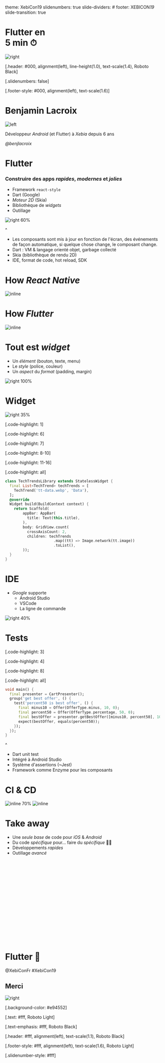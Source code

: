 theme: XebiCon19
slidenumbers: true
slide-dividers: #
footer: XEBICON*19*
slide-transition: true

# Flutter en<br/>5 min ⏱

![right](assets/flutter-logo.png)

[.header: #000, alignment(left), line-height(1.0), text-scale(1.4), Roboto Black]

[.slidenumbers: false]

[.footer-style: #000, alignment(left), text-scale(1.6)]

# Benjamin Lacroix

![left](assets/benjamin-lacroix.jpg)

Développeur *Android* (et Flutter) à *Xebia* depuis 6 ans

*@benjlacroix*

# Flutter

### Construire des apps *rapides*, *modernes* et *jolies*

* Framework `react-style` 
* Dart (Google)
* *Moteur 2D* (Skia)
* Bibliothèque de *widgets*
* Outillage

![right 60%](./assets/flutter-all-logo.png)

^
- Les composants sont mis à jour en fonction de l'écran, des événements de façon automatique, si quelque chose change, le composant change.
- Dart : VM & langage orienté objet, garbage collecté
- Skia (bibliothèque de rendu 2D)
- IDE, format de code, hot reload, SDK

# How *React Native*

![inline](./assets/how-it-works-react-native.png)

# How *Flutter*

![inline](./assets/how-it-works-flutter.png)

# Tout est *widget*

* Un *élément* (bouton, texte, menu)
* Le *style* (police, couleur)
* Un *aspect* du *format* (padding, margin)

![right 100%](./assets/flutter-widget.png)

# Widget

![right 35%](./assets/tt-list.png)

[.code-highlight: 1]

[.code-highlight: 6]

[.code-highlight: 7]

[.code-highlight: 8-10]

[.code-highlight: 11-16]

[.code-highlight: all]

```dart
class TechTrendsLibrary extends StatelessWidget {
  final List<TechTrend> techTrends = [
    TechTrend('tt-data.webp', 'Data'),
  ];
  @override
  Widget build(BuildContext context) {
    return Scaffold(
        appBar: AppBar(
          title: Text(this.title),
        ),
        body: GridView.count(
          crossAxisCount: 2,
          children: techTrends
                      .map((tt) => Image.network(tt.image))
                      .toList(),
        ));
  }
}
```

# IDE

* *Google* supporte
    * Android Studio
    * VSCode
    * La ligne de commande
    
![right 40%](./assets/ide-layout.png)

# Tests

[.code-highlight: 3]

[.code-highlight: 4]

[.code-highlight: 8]

[.code-highlight: all]

```dart
void main() {
  final presenter = CartPresenter();
  group('get best offer', () {
    test('percent50 is best offer', () {
      final minus10 = Offer(OfferType.minus, 10, 0);
      final percent50 = Offer(OfferType.percentage, 50, 0);
      final bestOffer = presenter.getBestOffer([minus10, percent50], 100);
      expect(bestOffer, equals(percent50));
    });
  });
}
```

^
* Dart unit test
* Intégré à Android Studio
* Système d'assertions (~Jest)
* Framework comme Enzyme pour les composants

# CI & CD

![inline 70%](./assets/bitrise.png) ![inline](./assets/codemagic.png)

# Take away

* Une *seule base* de code pour *iOS* & *Android*
* Du code *spécifique* pour... faire du *spécifique* 🤷‍♂️ 
* Développements *rapides*
* Outillage *avancé*

# <br/><br/><br/><br/><br/><br/><br/><br/>Flutter 🚀

@XebiConFr
\#XebiCon19

## Merci

![right](./assets/questions-qr.png)

[.background-color: #e94552]

[.text: #fff, Roboto Light]

[.text-emphasis: #fff, Roboto Black]

[.header: #fff, alignment(left), text-scale(1.1), Roboto Black]

[.footer-style: #fff, alignment(left), text-scale(1.6), Roboto Light]

[.slidenumber-style: #fff]
